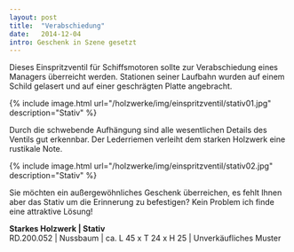 ```yaml
---
layout: post
title:  "Verabschiedung"
date:   2014-12-04
intro: Geschenk in Szene gesetzt
---
```


Dieses Einspritzventil für Schiffsmotoren sollte zur Verabschiedung eines Managers überreicht werden.
Stationen seiner Laufbahn wurden auf einem Schild gelasert und auf einer geschrägten Platte angebracht.


{% include image.html url="/holzwerke/img/einspritzventil/stativ01.jpg" description="Stativ" %}

Durch die schwebende Aufhängung sind alle wesentlichen Details des Ventils gut erkennbar.
Der Lederriemen verleiht dem starken Holzwerk eine rustikale Note.

{% include image.html url="/holzwerke/img/einspritzventil/stativ02.jpg" description="Stativ" %}

Sie möchten ein außergewöhnliches Geschenk überreichen, 
es fehlt Ihnen aber das Stativ um die Erinnerung zu befestigen?
Kein Problem ich finde eine attraktive Lösung!
	
**Starkes Holzwerk \| Stativ**       
RD.200.052  \| 	Nussbaum \| ca. L 45 x T 24 x H 25 \| Unverkäufliches Muster
